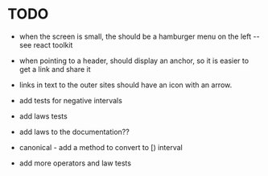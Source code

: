 # TODO

- when the screen is small, the should be a hamburger menu on the left -- see react toolkit

- when pointing to a header, should display an anchor, so it is easier to get a link and share it
- links in text to the outer sites should have an icon with an arrow.

- add tests for negative intervals
- add laws tests
- add laws to the documentation??
- canonical - add a method to convert to [) interval
- add more operators and law tests

